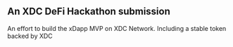 ## An XDC DeFi Hackathon submission
An effort to build the xDapp MVP on XDC Network. Including a stable token backed by XDC
